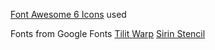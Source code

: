 [Font Awesome 6 Icons](https://react-icons.github.io/react-icons/icons?name=fa6) used 


Fonts from Google Fonts
[Tilit Warp](https://fonts.google.com/specimen/Tilt+Warp)
[Sirin Stencil](https://fonts.google.com/specimen/Sirin+Stencil)